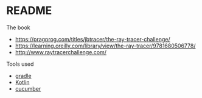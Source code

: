 # README


The book
- https://pragprog.com/titles/jbtracer/the-ray-tracer-challenge/
- https://learning.oreilly.com/library/view/the-ray-tracer/9781680506778/
- http://www.raytracerchallenge.com/



Tools used

- [gradle](https://gradle.org/)
- [Kotlin](https://kotlinlang.org/)
- [cucumber](https://cucumber.io/)